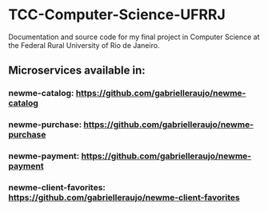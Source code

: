 # TCC-Computer-Science-UFRRJ
Documentation and source code for my final project in Computer Science at the Federal Rural University of Rio de Janeiro.

## Microservices available in:
### newme-catalog: https://github.com/gabrielleraujo/newme-catalog
### newme-purchase: https://github.com/gabrielleraujo/newme-purchase
### newme-payment: https://github.com/gabrielleraujo/newme-payment
### newme-client-favorites: https://github.com/gabrielleraujo/newme-client-favorites
